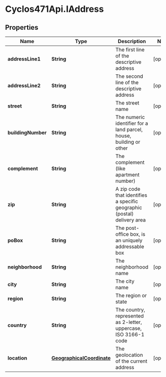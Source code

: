 # Cyclos471Api.IAddress

## Properties
Name | Type | Description | Notes
------------ | ------------- | ------------- | -------------
**addressLine1** | **String** | The first line of the descriptive address  | [optional] 
**addressLine2** | **String** | The second line of the descriptive address  | [optional] 
**street** | **String** | The street name  | [optional] 
**buildingNumber** | **String** | The numeric identifier for a land parcel, house, building or other  | [optional] 
**complement** | **String** | The complement (like apartment number)    | [optional] 
**zip** | **String** | A zip code that identifies a specific geographic (postal) delivery area  | [optional] 
**poBox** | **String** | The post-office box, is an uniquely addressable box  | [optional] 
**neighborhood** | **String** | The neighborhood name   | [optional] 
**city** | **String** | The city name  | [optional] 
**region** | **String** | The region or state  | [optional] 
**country** | **String** | The country, represented as 2-letter, uppercase, ISO 3166-1 code  | [optional] 
**location** | [**GeographicalCoordinate**](GeographicalCoordinate.md) | The geolocation of the current address | [optional] 


